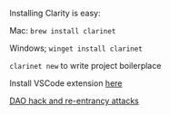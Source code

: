 

Installing Clarity is easy:


Mac: `brew install clarinet`

Windows; `winget install clarinet`

`clarinet new` to write project boilerplace

Install VSCode extension [here](https://marketplace.visualstudio.com/items?itemName=HiroSystems.clarity-lsp)

[DAO hack and re-entrancy attacks](https://blog.chain.link/reentrancy-attacks-and-the-dao-hack/)

